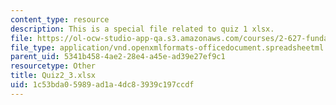 ```yaml
---
content_type: resource
description: This is a special file related to quiz 1 xlsx.
file: https://ol-ocw-studio-app-qa.s3.amazonaws.com/courses/2-627-fundamentals-of-photovoltaics-fall-2013/1c53bda05989ad1a4dc83939c197ccdf_Quiz2_3.xlsx
file_type: application/vnd.openxmlformats-officedocument.spreadsheetml.sheet
parent_uid: 5341b458-4ae2-28e4-a45e-ad39e27ef9c1
resourcetype: Other
title: Quiz2_3.xlsx
uid: 1c53bda0-5989-ad1a-4dc8-3939c197ccdf
---
```

